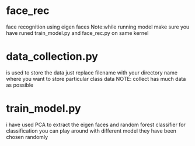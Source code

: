 # face_rec
face recognition using eigen faces
Note:while running model make sure you have runed train_model.py and face_rec.py on same kernel
# data_collection.py
 is used to store the data just replace filename with your directory name where you want to store particular class data
 NOTE: collect has  much data as possible
 # train_model.py
  i have used PCA to extract the eigen faces and random forest classifier for classification you can play around with different model they have been chosen randomly
  
  
